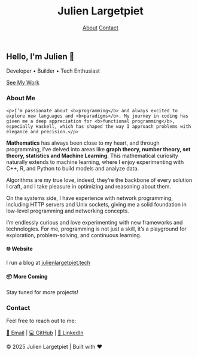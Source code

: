   <header>
    <h1>Julien Largetpiet</h1>
    <nav>
      <a href="#about">About</a>
      <a href="#contact">Contact</a>
    </nav>
  </header>

  <section class="hero">
    <div class="hero-content">
      <h2>Hello, I'm Julien 👋</h2>
      <p>Developer • Builder • Tech Enthusiast</p>
      <a href="#projects" class="btn">See My Work</a>
    </div>
  </section>

  <section id="about">
    <h3>About Me</h3>
    
    <p>I’m passionate about <b>programming</b> and always excited to explore new languages and <b>paradigms</b>. My journey in coding has given me a deep appreciation for <b>functional programming</b>, especially Haskell, which has shaped the way I approach problems with elegance and precision.</p>

<p><b>Mathematics</b> has always been close to my heart, and through programming, I’ve delved into areas like <b>graph theory, number theory, set theory, statistics and Machine Learning</b>. This mathematical curiosity naturally extends to machine learning, where I enjoy experimenting with C++, R, and Python to build models and analyze data.</p>

<p>Algorithms are my true love, indeed, they’re the backbone of every solution I craft, and I take pleasure in optimizing and reasoning about them.</p>

<p>On the systems side, I have experience with network programming, including HTTP servers and Unix sockets, giving me a solid foundation in low-level programming and networking concepts.</p>

<p>I’m endlessly curious and love experimenting with new frameworks and technologies. For me, programming is not just a skill, it’s a playground for exploration, problem-solving, and continuous learning.</p>
    
  </section>

  <section id="projects">
    <div class="projects">
      <div class="card">
        <h4>🌐 Website</h4>
        <p>I run a blog at <a href="https://julienlargetpiet.tech">julienlargetpiet.tech</a></p>
      </div>
      <div class="card">
      </div>
      <div class="card">
        <h4>📦 More Coming</h4>
        <p>Stay tuned for more projects!</p>
      </div>
    </div>
  </section>

  <section id="contact">
    <h3>Contact</h3>
    <p>Feel free to reach out to me:</p>
    <p>
      <a href="mailto:julien@example.com">📧 Email</a> |
      <a href="https://github.com/julienlargetpiet" target="_blank">💻 GitHub</a> |
      <a href="https://www.linkedin.com/in/YOUR-LINK" target="_blank">🔗 LinkedIn</a>
    </p>
  </section>

  <footer>
    <p>© 2025 Julien Largetpiet | Built with ❤️</p>
  </footer>


